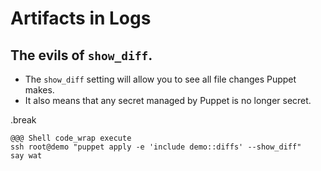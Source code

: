 <!SLIDE>
# Artifacts in Logs
## The evils of `show_diff`.

* The `show_diff` setting will allow you to see all file changes Puppet makes.
* It also means that any secret managed by Puppet is no longer secret.

.break

    @@@ Shell code_wrap execute
    ssh root@demo "puppet apply -e 'include demo::diffs' --show_diff"
    say wat

